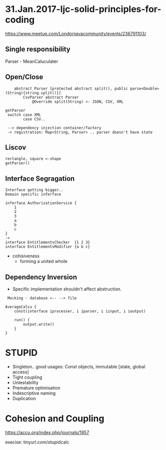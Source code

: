 # 31.Jan.2017-ljc-solid-principles-for-coding

https://www.meetup.com/Londonjavacommunity/events/236791103/

Single responsibility
---------------------

Parser - MeanCaluculater


Open/Close
----------
```
	abstract Parser [protected abstract split(), public parse<Double>(String){string.split()}]
		CsvParser abstract Parser
			@Override split(String) <- JSON, CSV, XML
```

```
getParser
 switch case XML
        case CSV..
        
 --> dependency injection container/factory
 -> registration: Map<String, Parser> .. parser doesn't have state
```

Liscov
------
```
rectangle, square <-shape
getParser()
```


Interface Segragation
---------------------

```
Interface getting bigger..
Domain specific inferface
```

```
inferface AuthorizationService {
	1
	2
	3
	a
	b
	c
}
->
interface EntitlementsChecker  {1 2 3}
interface EntitlementsModifier {a b c}
```

 - cohisiveness
   - forming a united whole


Dependency Inversion
--------------------

 - Specific implementation shouldn't affect abstruction.
 
```
 Mocking - database <-- --> file
```

```
AverageCalcu {
	const(interface iprocesser, i iparser, i iinput, i ioutput)
	
	run() {
		output.write()
	}
}
```

STUPID
======
 
 - Singleton.. good usages: Const objects, immutable [state, global access]
 - Tight coupling
 - Untestability
 - Premature optimisation
 - Indescriptive naming
 - Duplication
 
 
Cohesion and Coupling
======================
https://accu.org/index.php/journals/1957

execise: tinyurl.com/stupidcalc
